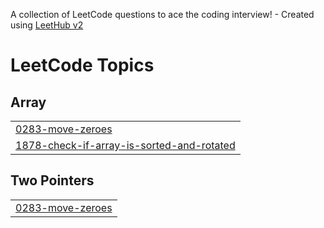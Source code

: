 A collection of LeetCode questions to ace the coding interview! - Created using [LeetHub v2](https://github.com/arunbhardwaj/LeetHub-2.0)
<!---LeetCode Topics Start-->
# LeetCode Topics
## Array
|  |
| ------- |
| [0283-move-zeroes](https://github.com/Fiteh-21/first/tree/master/0283-move-zeroes) |
| [1878-check-if-array-is-sorted-and-rotated](https://github.com/Fiteh-21/first/tree/master/1878-check-if-array-is-sorted-and-rotated) |
## Two Pointers
|  |
| ------- |
| [0283-move-zeroes](https://github.com/Fiteh-21/first/tree/master/0283-move-zeroes) |
<!---LeetCode Topics End-->